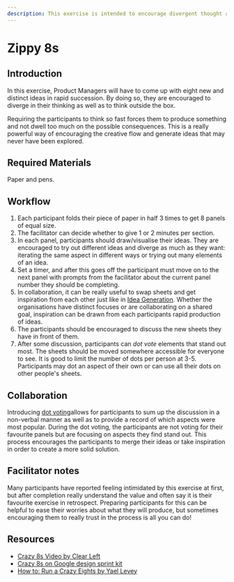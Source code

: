 ```yaml
---
description: This exercise is intended to encourage divergent thought about a problem.
---
```


# Zippy 8s

## Introduction

In this exercise, Product Managers will have to come up with eight new and distinct ideas in rapid succession. By doing so, they are encouraged to diverge in their thinking as well as to think outside the box.

Requiring the participants to think so fast forces them to produce something and not dwell too much on the possible consequences. This is a really powerful way of encouraging the creative flow and generate ideas that may never have been explored.

## Required Materials

Paper and pens.

## Workflow

1. Each participant folds their piece of paper in half 3 times to get 8 panels of equal size.
2. The facilitator can decide whether to give 1 or 2 minutes per section.
3. In each panel, participants should draw/visualise their ideas. They are encouraged to try out different ideas and diverge as much as they want: iterating the same aspect in different ways or trying out many elements of an idea.
4. Set a timer, and after this goes off the participant must move on to the next panel with prompts from the facilitator about the current panel number they should be completing.
5. In collaboration, it can be really useful to swap sheets and get inspiration from each other just like in [Idea Generation](idea-generation.md). Whether the organisations have distinct focuses or are collaborating on a shared goal, inspiration can be drawn from each participants rapid production of ideas.
6. The participants should be encouraged to discuss the new sheets they have in front of them.
7. After some discussion, participants can _dot vote_ elements that stand out most. The sheets should be moved somewhere accessible for everyone to see. It is good to limit the number of dots per person at 3-5. Participants may dot an aspect of their own or can use all their dots on other people's sheets.

## Collaboration

Introducing [dot voting](dot-voting.md)allows for participants to sum up the discussion in a non-verbal manner as well as to provide a record of which aspects were most popular. During the dot voting, the participants are not voting for their favourite panels but are focusing on aspects they find stand out. This process encourages the participants to merge their ideas or take inspiration in order to create a more solid solution.

## Facilitator notes

Many participants have reported feeling intimidated by this exercise at first, but after completion really understand the value and often say it is their favourite exercise in retrospect. Preparing participants for this can be helpful to ease their worries about what they will produce, but sometimes encouraging them to really trust in the process is all you can do!

## Resources

* [Crazy 8s Video by Clear Left](https://youtu.be/KgJCk5sRdoU)
* [Crazy 8s on Google design sprint kit](https://designsprintkit.withgoogle.com/methodology/phase3-sketch/crazy-8s)
* [How to: Run a Crazy Eights by Yael Levey](https://www.iamnotmypixels.com/how-to-use-crazy-8s-to-generate-design-ideas/)

